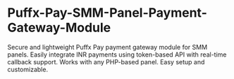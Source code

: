 # Puffx-Pay-SMM-Panel-Payment-Gateway-Module
Secure and lightweight Puffx Pay payment gateway module for SMM panels. Easily integrate INR payments using token-based API with real-time callback support. Works with any PHP-based panel. Easy setup and customizable.
